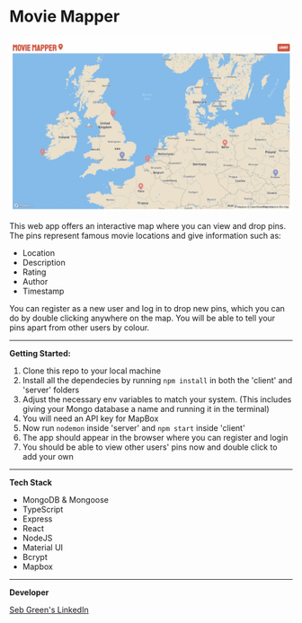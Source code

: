 # Movie Mapper

<img src="./assets/mapper.png" alt="mapper preview" width="950" >

This web app offers an interactive map where you can view and drop pins. The pins represent famous movie locations and give information such as:

* Location
* Description
* Rating
* Author
* Timestamp

You can register as a new user and log in to drop new pins, which you can do by double clicking anywhere on the map. You will be able to tell your pins apart from other users by colour.
___

**Getting Started:**

 1. Clone this repo to your local machine
 2. Install all the dependecies by running `npm install` in both the 'client' and 'server' folders
 3. Adjust the necessary env variables to match your system. (This includes giving your Mongo database a name and running it in the terminal)
 4. You will need an API key for MapBox
 5. Now run `nodemon` inside 'server' and `npm start` inside 'client'
 6. The app should appear in the browser where you can register and login
 7. You should be able to view other users' pins now and double click to add your own
 
 ___

**Tech Stack**

* MongoDB & Mongoose
* TypeScript
* Express
* React
* NodeJS
* Material UI
* Bcrypt
* Mapbox

___

**Developer**

[Seb Green's LinkedIn](https://www.linkedin.com/in/sebastiangreen13/)
